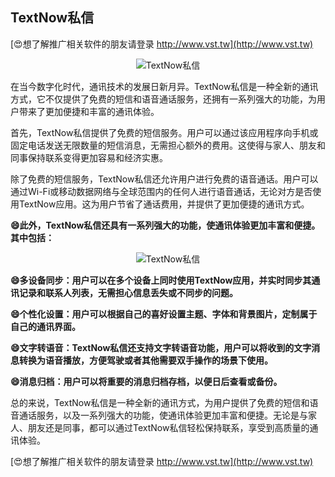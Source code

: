 ## **TextNow私信**

[😍想了解推广相关软件的朋友请登录 http://www.vst.tw](http://www.vst.tw)

 <center><img src="https://vst.tw/MP4/tuiguang/png/3.png" alt="TextNow私信"></center>

在当今数字化时代，通讯技术的发展日新月异。TextNow私信是一种全新的通讯方式，它不仅提供了免费的短信和语音通话服务，还拥有一系列强大的功能，为用户带来了更加便捷和丰富的通讯体验。

首先，TextNow私信提供了免费的短信服务。用户可以通过该应用程序向手机或固定电话发送无限数量的短信消息，无需担心额外的费用。这使得与家人、朋友和同事保持联系变得更加容易和经济实惠。

除了免费的短信服务，TextNow私信还允许用户进行免费的语音通话。用户可以通过Wi-Fi或移动数据网络与全球范围内的任何人进行语音通话，无论对方是否使用TextNow应用。这为用户节省了通话费用，并提供了更加便捷的通讯方式。

**😄此外，TextNow私信还具有一系列强大的功能，使通讯体验更加丰富和便捷。其中包括：**

 <center><img src="https://vst.tw/MP4/tuiguang/png/6.png" alt="TextNow私信"></center>

**😄多设备同步：用户可以在多个设备上同时使用TextNow应用，并实时同步其通讯记录和联系人列表，无需担心信息丢失或不同步的问题。**

**😄个性化设置：用户可以根据自己的喜好设置主题、字体和背景图片，定制属于自己的通讯界面。**

**😄文字转语音：TextNow私信还支持文字转语音功能，用户可以将收到的文字消息转换为语音播放，方便驾驶或者其他需要双手操作的场景下使用。**

**😄消息归档：用户可以将重要的消息归档存档，以便日后查看或备份。**

总的来说，TextNow私信是一种全新的通讯方式，为用户提供了免费的短信和语音通话服务，以及一系列强大的功能，使通讯体验更加丰富和便捷。无论是与家人、朋友还是同事，都可以通过TextNow私信轻松保持联系，享受到高质量的通讯体验。

[😍想了解推广相关软件的朋友请登录 http://www.vst.tw](http://www.vst.tw)



